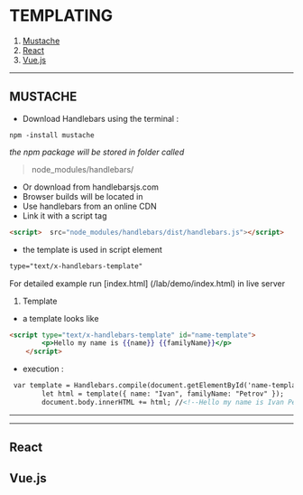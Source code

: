 # TEMPLATING
1. [Mustache](#MUSTACHE)
1. [React](#React)
1. [Vue.js](#Vue\.js)
___
## MUSTACHE
* Download Handlebars using the terminal :

```npm
npm -install mustache
```
*the npm package will be stored in folder called* 
> node_modules/handlebars/

* Or download from handlebarsjs.com
* Browser builds will be located in
* Use handlebars from an online CDN
* Link it with a script tag
```html
<script>  src="node_modules/handlebars/dist/handlebars.js"></script>
```
* the template is used in script element
```html 
type="text/x-handlebars-template"
```

For detailed example run [index.html] (/lab/demo/index.html) in live server
1. Template
- a template looks like
``` html
<script type="text/x-handlebars-template" id="name-template">
        <p>Hello my name is {{name}} {{familyName}}</p>
    </script>
```
- execution :
```html
 var template = Handlebars.compile(document.getElementById('name-template').innerHTML);
        let html = template({ name: "Ivan", familyName: "Petrov" });
        document.body.innerHTML += html; //<!--Hello my name is Ivan Petrov-->
```
___



***
## React


## Vue.js
